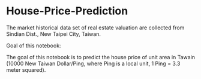 # House-Price-Prediction

The market historical data set of real estate valuation are collected from Sindian Dist., New Taipei City, Taiwan.

Goal of this notebook:

The goal of this notebook is to predict the house price of unit area in Tawain (10000 New Taiwan Dollar/Ping, where Ping is a local unit, 1 Ping = 3.3 meter squared).
